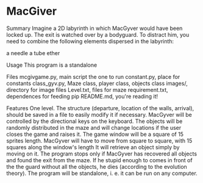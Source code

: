 # MacGiver
Summary
Imagine a 2D labyrinth in which MacGyver would have been locked up. The exit is watched over by a bodyguard. To distract him, you need to combine the following elements dispersed in the labyrinth:

a needle
a tube
ether


Usage
This program is a standalone

Files
mcgivgame.py, main script the one to run
constant.py, place for constants 
class_gyv.py, Maze class, player class, objects class
images/, directory for image files
Level.txt, files for maze
requirement.txt, dependences for feeding pip
README.md, you're reading it!

Features
One level. The structure (departure, location of the walls, arrival), should be saved in a file to easily modify it if necessary.
MacGyver will be controlled by the directional keys on the keyboard.
The objects will be randomly distributed in the maze and will change locations if the user closes the game and raises it.
The game window will be a square of 15 sprites length.
MacGyver will have to move from square to square, with 15 squares along the window's length
It will retrieve an object simply by moving on it.
The program stops only if MacGyver has recovered all objects and found the exit from the maze. If he stupid enough to comes in front of the the guard without all the objects, he dies (according to the evolution theory).
The program will be standalone, i. e. it can be run on any computer.

